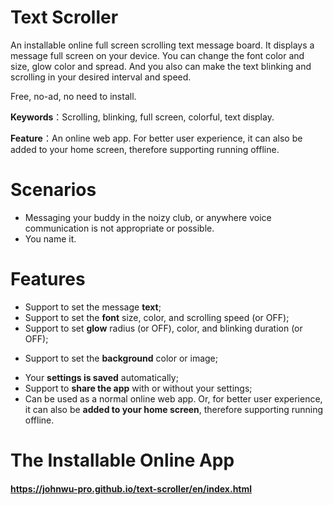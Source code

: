 # Text Scroller

An installable online full screen scrolling text message board. It displays a message full screen on your device. You can change the font color and size, glow color and spread. And you also can make the text blinking and scrolling in your desired interval and speed.

Free, no-ad, no need to install.

**Keywords**：Scrolling, blinking, full screen, colorful, text display.

**Feature**：An online web app. For better user experience, it can also be added to your home screen, therefore supporting running offline.

# Scenarios
+ Messaging your buddy in the noizy club, or anywhere voice communication is not appropriate or possible.
+ You name it.

# Features
+ Support to set the message **text**;
+ Support to set the **font** size, color, and scrolling speed (or OFF);
+ Support to set **glow** radius (or OFF), color, and blinking duration (or OFF);
* Support to set the **background** color or image;
+ Your **settings is saved** automatically;
+ Support to **share the app** with or without your settings;
+ Can be used as a normal online web app. Or, for better user experience, it can also be **added to your home screen**, therefore supporting running offline.

# The Installable Online App
#### https://johnwu-pro.github.io/text-scroller/en/index.html
